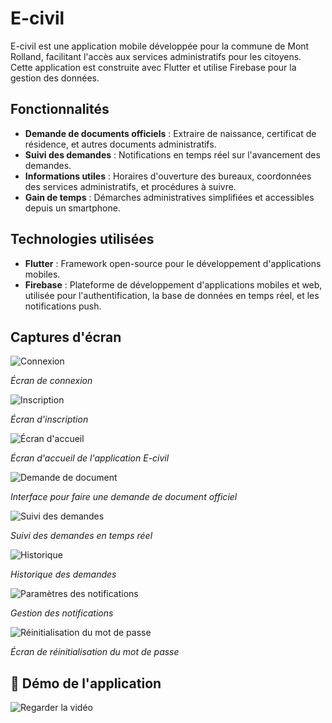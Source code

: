 # E-civil

E-civil est une application mobile développée pour la commune de Mont Rolland, facilitant l'accès aux services administratifs pour les citoyens. Cette application est construite avec Flutter et utilise Firebase pour la gestion des données.

## Fonctionnalités

- **Demande de documents officiels** : Extraire de naissance, certificat de résidence, et autres documents administratifs.
- **Suivi des demandes** : Notifications en temps réel sur l'avancement des demandes.
- **Informations utiles** : Horaires d'ouverture des bureaux, coordonnées des services administratifs, et procédures à suivre.
- **Gain de temps** : Démarches administratives simplifiées et accessibles depuis un smartphone.

## Technologies utilisées

- **Flutter** : Framework open-source pour le développement d'applications mobiles.
- **Firebase** : Plateforme de développement d'applications mobiles et web, utilisée pour l'authentification, la base de données en temps réel, et les notifications push.

## Captures d'écran

![Connexion](assets/images/login.jpg)  

*Écran de connexion*  

![Inscription](assets/images/account.jpg)  

*Écran d'inscription*  

![Écran d'accueil](assets/images/home.jpg)  

*Écran d'accueil de l'application E-civil*  

![Demande de document](assets/images/demande.jpg)  

*Interface pour faire une demande de document officiel*  

![Suivi des demandes](assets/images/suivi.jpg)  

*Suivi des demandes en temps réel*  

![Historique](assets/images/history.jpg)  

*Historique des demandes*  

![Paramètres des notifications](assets/images/notification.jpg)  

*Gestion des notifications*  

![Réinitialisation du mot de passe](assets/images/reset-password.jpg)  

*Écran de réinitialisation du mot de passe*  

## 🎥 Démo de l'application

![Regarder la vidéo](https://youtube.com/shorts/LRUlYd0UB2s?si=UR-6pDEOtuTSBTvv)


